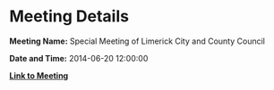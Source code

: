 # Meeting Details

**Meeting Name:** Special Meeting of Limerick City and County Council

**Date and Time:** 2014-06-20 12:00:00

**[Link to Meeting](https://www.limerick.ie/council/whats-on/special-meeting-limerick-city-and-county-council-4)**
